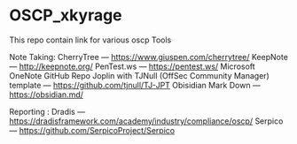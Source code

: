# OSCP_xkyrage

This repo contain link for various oscp Tools

Note Taking:
CherryTree — https://www.giuspen.com/cherrytree/ 
KeepNote — http://keepnote.org/
PenTest.ws — https://pentest.ws/
Microsoft OneNote
GitHub Repo
Joplin with TJNull (OffSec Community Manager) template — https://github.com/tjnull/TJ-JPT
Obisidian Mark Down — https://obsidian.md/

Reporting :
Dradis — https://dradisframework.com/academy/industry/compliance/oscp/
Serpico — https://github.com/SerpicoProject/Serpico
